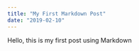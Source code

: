 ```yaml
---
title: "My First Markdown Post"
date: "2019-02-10"
---
```


Hello, this is my first post using Markdown